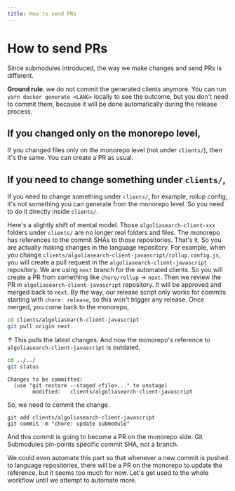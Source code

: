 ```yaml
---
title: How to send PRs
---
```


# How to send PRs

Since submodules introduced, the way we make changes and send PRs is different.

**Ground rule**: we do not commit the generated clients anymore. You can run `yarn docker generate <LANG>` locally to see the outcome, but you don't need to commit them, because it will be done automatically during the release process.

## If you changed only on the monorepo level,

If you changed files only on the monorepo level (not under `clients/`), then it's the same. You can create a PR as usual.

## If you need to change something under `clients/`,

If you need to change something under `clients/`, for example, rollup config, it's not something you can generate from the monorepo level. So you need to do it directly inside `clients/`.

Here's a slightly shift of mental model. Those `algoliasearch-client-xxx` folders under `clients/` are no longer real folders and files. The monorepo has references to the commit SHAs to those repositories. That's it. So you are actually making changes in the language repository. For example, when you change `clients/algoliasearch-client-javascript/rollup.config.js`, you will create a pull request in the `algoliasearch-client-javascript` repository. We are using `next` branch for the automated clients. So you will create a PR from something like `chore/rollup` → `next`. Then we review the PR in `algoliasearch-client-javascript` repository. It will be approved and merged back to `next`. By the way, our release script only works for commits starting with `chore: release`, so this won't trigger any release. Once merged, you come back to the monorepo,

```bash
cd clients/algoliasearch-client-javascript
git pull origin next
```

↑ This pulls the latest changes. And now the monorepo's reference to `algoliasearch-client-javascript` is outdated.

```bash
cd ../../
git status
```

```
Changes to be committed:
  (use "git restore --staged <file>..." to unstage)
        modified:   clients/algoliasearch-client-javascript
```

So, we need to commit the change.

```
git add clients/algoliasearch-client-javascript
git commit -m "chore: update submodule"
```

And this commit is going to become a PR on the monorepo side. Git Submodules pin-points specific commit SHA, not a branch.

We could even automate this part so that whenever a new commit is pushed to language repositories, there will be a PR on the monorepo to update the reference, but it seems too much for now. Let's get used to the whole workflow until we attempt to automate more.
